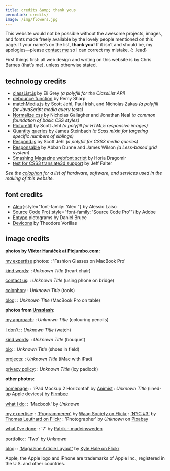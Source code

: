```yaml
---
title: credits &amp; thank yous
permalink: credits/
image: /img/flowers.jpg
---
```


This website would not be possible without the awesome projects, images, and fonts made freely available by the lovely people mentioned on this page. If your name’s on the list, **thank you!** If it isn’t and should be, my apologies—please [contact me](mailto:chris@cjbarnes.co.uk) so I can correct my mistake.
{: .lead}

First things first: all web design and writing on this website is by Chris Barnes (that’s me), unless otherwise stated.

## technology credits

* [classList.js](https://github.com/eligrey/classList.js/) by Eli Grey *(a polyfill for the ClassList API)*
* [debounce function](http://remysharp.com/2010/07/21/throttling-function-calls/ "blog post: 'Throttling function calls'") by Remy Sharp
* [matchMedia.js](https://github.com/paulirish/matchMedia.js/) by Scott Jehl, Paul Irish, and Nicholas Zakas *(a polyfill for JavaScript media query tests)*
* [Normalize.css](http://necolas.github.io/normalize.css/) by Nicholas Gallagher and Jonathan Neal *(a common foundation of basic CSS styles)*
* [Picturefill](http://scottjehl.github.io/picturefill) by Scott Jehl *(a polyfill for HTML5 responsive images)*
* [Quantity queries](http://www.sitepoint.com/using-sass-quantity-queries/) by James Steinbach *(a Sass mixin for targeting specific numbers of siblings)*
* [Respond.js](https://github.com/scottjehl/Respond) by Scott Jehl *(a polyfill for CSS3 media queries)*
* [Responsable](http://responsablecss.com) by Abban Dunne and James Wilson *(a Less-based grid system)*
* [Smashing Magazine webfont script](https://gist.github.com/hdragomir/8f00ce2581795fd7b1b7) by Horia Dragomir
* [test for CSS3 translate3d support](http://stackoverflow.com/a/11870053) by Jeff Falter

*See the [colophon](/colophon/) for a list of hardware, software, and services used in the making of this website.*

## font credits

* [Aleo](http://fontfabric.com/aleo-free-font/){:style="font-family: 'Aleo'"} by Alessio Laiso
* [Source Code Pro](https://github.com/adobe/source-code-pro){:style="font-family: 'Source Code Pro'"} by Adobe
* [Entypo](http://www.entypo.com) pictograms by Daniel Bruce
* [Devicons](http://vorillaz.github.io/devicons/) by Theodore Vorillas

## image credits

**photos by [Viktor Hanáček at Picjumbo.com](http://picjumbo.com):**

[my expertise](/whatido/expertise/) photos:
:  'Fashion Glasses on MacBook Pro'

[kind words](/whativedone/kindwords/):
:   *Unknown Title* (heart chair)

[contact us](/contact/):
:   *Unknown Title* (using phone on bridge)

[colophon](/colophon/):
:   *Unknown Title* (tools)

[blog](/blog/):
:   *Unknown Title* (MacBook Pro on table)

**photos from [Unsplash](http://unsplash.com):**

[my approach](/whatido/approach/):
:   *Unknown Title* (colouring pencils)

[I don't](/whatido/idont/):
:   *Unknown Title* (watch)

[kind words](/whativedone/kindwords/):
:   *Unknown Title* (bouquet)

[bio](/whativedone/bio/):
:   *Unknown Title* (shoes in field)

[projects](/whativedone/projects/):
:   *Unknown Title* (iMac with iPad)

[privacy policy](/privacy-policy/):
:   *Unknown Title* (icy padlock)

**other photos:**

[homepage](/):
:   'iPad Mockup 2 Horizontal' by [Animist](http://www.animist.tv/)
:   *Unknown Title* (lined-up Apple devices) by [Firmbee](http://www.firmbee.com/)

[what I do](/whatido/):
:   'Macbook' by *Unknown*

[my expertise](/whatido/expertise/):
:   ['Programmeren'](https://www.flickr.com/photos/waagsociety/8536919558/) by [Waag Society on Flickr](https://www.flickr.com/photos/waagsociety/)
:   ['NYC #3'](https://www.flickr.com/photos/thomasleuthard/8587724648/) by [Thomas Leuthard on Flickr](https://www.flickr.com/photos/thomasleuthard/)
:   'Photographer' by *Unknown* on [Pixabay](http://pixabay.com)

[what I've done](/whativedone/):
:   '7' by [Patrik - madeinsweden](https://creativemarket.com/madeinsweden)

[portfolio](/whatido/portfolio/):
:   'Two' by *Unknown*
   
[blog](/blog/):
:  ['Magazine Article Layout'](https://www.flickr.com/photos/kylethale/8245070425) by [Kyle Hale on Flickr](https://www.flickr.com/photos/kylethale/)

Apple, the Apple logo and iPhone are trademarks of Apple Inc., registered in the U.S. and other countries.

